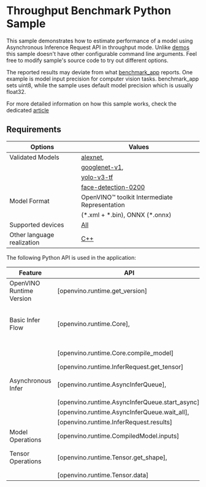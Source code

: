 # Throughput Benchmark Python Sample

This sample demonstrates how to estimate performance of a model using Asynchronous Inference Request API in throughput mode. Unlike [demos](https://docs.openvino.ai/2023.3/omz_demos.html) this sample doesn't have other configurable command line arguments. Feel free to modify sample's source code to try out different options.

The reported results may deviate from what [benchmark_app](https://docs.openvino.ai/2023.3/openvino_inference_engine_tools_benchmark_tool_README.html) reports. One example is model input precision for computer vision tasks. benchmark_app sets uint8, while the sample uses default model precision which is usually float32.

For more detailed information on how this sample works, check the dedicated [article](https://docs.openvino.ai/2023.3/openvino_inference_engine_ie_bridges_python_sample_sync_benchmark_README.html)

## Requirements

| Options                        | Values                                                                                               |
| -------------------------------| -----------------------------------------------------------------------------------------------------|
| Validated Models               | [alexnet](https://docs.openvino.ai/2023.3/omz_models_model_alexnet.html),                            |
|                                | [googlenet-v1](https://docs.openvino.ai/2023.3/omz_models_model_googlenet_v1.html),                  |
|                                | [yolo-v3-tf](https://docs.openvino.ai/2023.3/omz_models_model_yolo_v3_tf.html)                       |
|                                | [face-detection-0200](https://docs.openvino.ai/2023.3/omz_models_model_face_detection_0200.html)     |
| Model Format                   | OpenVINO™ toolkit Intermediate Representation                                                        |
|                                | (\*.xml + \*.bin), ONNX (\*.onnx)                                                                    |
| Supported devices              | [All](https://docs.openvino.ai/2023.3/openvino_docs_OV_UG_supported_plugins_Supported_Devices.html)  |
| Other language realization     | [C++](https://docs.openvino.ai/2023.3/openvino_inference_engine_samples_sync_benchmark_README.html)  |

The following Python API is used in the application:

| Feature                   | API                                             | Description                                  |
| --------------------------| ------------------------------------------------|----------------------------------------------|
| OpenVINO Runtime Version  | [openvino.runtime.get_version]                  | Get Openvino API version.                    |
| Basic Infer Flow          | [openvino.runtime.Core],                        | Common API to do inference: compile a model, |
|                           | [openvino.runtime.Core.compile_model]           | configure input tensors.                     |
|                           | [openvino.runtime.InferRequest.get_tensor]      |                                              |
| Asynchronous Infer        | [openvino.runtime.AsyncInferQueue],             | Do asynchronous inference.                   |
|                           | [openvino.runtime.AsyncInferQueue.start_async], |                                              |
|                           | [openvino.runtime.AsyncInferQueue.wait_all],    |                                              |
|                           | [openvino.runtime.InferRequest.results]         |                                              |
| Model Operations          | [openvino.runtime.CompiledModel.inputs]         | Get inputs of a model.                       |
| Tensor Operations         | [openvino.runtime.Tensor.get_shape],            | Get a tensor shape and its data.             |
|                           | [openvino.runtime.Tensor.data]                  |                                              |

